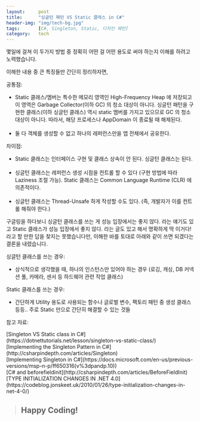 ```yaml
---
layout:     post
title:      "싱글턴 패턴 VS Static 클래스 in C#"
header-img: "img/tech-bg.jpg"
tags:       [C#, Singleton, Static, 디자인 패턴]
category:   tech
---
```

<p>
몇일에 걸쳐 이 두가지 방법 중 정확히 어떤 걸 어떤 용도로 써야 하는지 이해를 하려고 노력했습니다.

이해한 내용 중 큰 특징들만 간단히 정리하자면,
</p>
<p>
공통점:
<ul>
    <li>
    Static 클래스/멤버는 특수한 메모리 영역인 High-Frequency Heap 에 저장되고 이 영역은 Garbage Collector(이하 GC) 의 청소 대상이 아니다.  싱글턴 패턴을 구현한 클래스(이하 싱글턴 클래스) 역시 static 멤버를 가지고 있으므로 GC 의 청소 대상이 아니다. 따라서, 해당 프로세스나 AppDomain 이 종료될 때 해제된다.
    </li>
    <br />
    <li>
    둘 다 객체를 생성할 수 없고 하나의 레퍼런스만을 앱 전체에서 공유한다.
    </li>
</ul>
</p>
<p>
차이점:
<ul>
    <li>
    Static 클래스는 인터페이스 구현 및 클래스 상속이 안 된다. 싱글턴 클래스는 된다.
    </li>
    <br />
    <li>
    싱글턴 클래스는 레퍼런스 생성 시점을 컨트롤 할 수 있다 (구현 방법에 따라 Laziness 조절 가능). Static 클래스는 Common Language Runtime (CLR) 에 의존적이다.
    </li>
    <br />
    <li>
    싱글턴 클래스는 Thread-Unsafe 하게 작성할 수도 있다. (즉, 개발자가 이를 컨트롤 해줘야 한다.)
    </li>
</ul>
</p>
<p>
구글링을 하다보니 싱글턴 클래스를 쓰는 게 성능 입장에서는 좋지 않다. 라는 얘기도 있고 Static 클래스가 성능 입장에서 좋지 않다. 라는 글도 있고 해서 명확하게 딱 이거다! 라고 할 만한 답을 찾지는 못했습니다만, 이해한 바를 토대로 아래와 같이 쓰면 되겠다는 결론을 내렸습니다.
</p>
<p>
싱글턴 클래스를 쓰는 경우:
<ul>
    <li>
    상식적으로 생각했을 때, 하나의 인스턴스만 있어야 하는 경우 (로깅, 캐싱, DB 커넥션 풀, 카메라, 센서 등 하드웨어 관련 작업 클래스)
    </li>
</ul>
</p>
<p>
Static 클래스를 쓰는 경우: 
<ul>
    <li>
    간단하게 Utility 용도로 사용되는 함수나 글로벌 변수, 팩토리 패턴 중 생성 클래스 등등.. 주로 Static 만으로 간단히 해결할 수 있는 것들
    </li>
</ul>
</p>
<p>
참고 자료:
</p>
[Singleton VS Static class in C#](https://dotnettutorials.net/lesson/singleton-vs-static-class/)
<br />
[Implementing the Singleton Pattern in C#](http://csharpindepth.com/articles/Singleton)
<br />
[Implementing Singleton in C#](https://docs.microsoft.com/en-us/previous-versions/msp-n-p/ff650316(v%3dpandp.10))
<br />
[C# and beforefieldinit](http://csharpindepth.com/articles/BeforeFieldInit)
<br />
[TYPE INITIALIZATION CHANGES IN .NET 4.0](https://codeblog.jonskeet.uk/2010/01/26/type-initialization-changes-in-net-4-0/)
<br />
<blockquote><h2 class="section-heading">Happy Coding!</h2></blockquote>